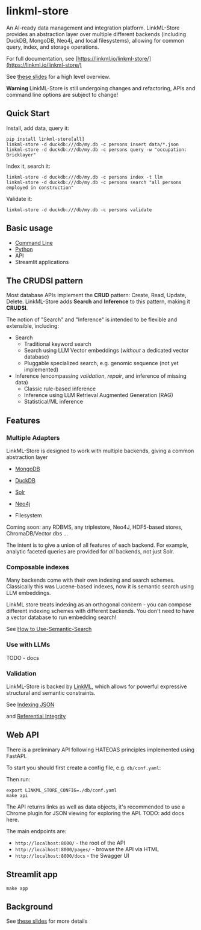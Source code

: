 # linkml-store

An AI-ready data management and integration platform. LinkML-Store
provides an abstraction layer over multiple different backends
(including DuckDB, MongoDB, Neo4j, and local filesystems), allowing for
common query, index, and storage operations.

For full documentation, see [https://linkml.io/linkml-store/](https://linkml.io/linkml-store/)

See [these slides](https://docs.google.com/presentation/d/e/2PACX-1vSgtWUNUW0qNO_ZhMAGQ6fYhlXZJjBNMYT0OiZz8DDx8oj7iG9KofRs6SeaMXBBOICGknoyMG2zaHnm/embed?start=false&loop=false&delayms=3000) for a high level overview.

__Warning__ LinkML-Store is still undergoing changes and refactoring,
APIs and command line options are subject to change!

## Quick Start

Install, add data, query it:

```
pip install linkml-store[all]
linkml-store -d duckdb:///db/my.db -c persons insert data/*.json
linkml-store -d duckdb:///db/my.db -c persons query -w "occupation: Bricklayer"
```

Index it, search it:

```
linkml-store -d duckdb:///db/my.db -c persons index -t llm
linkml-store -d duckdb:///db/my.db -c persons search "all persons employed in construction"
```

Validate it:

```
linkml-store -d duckdb:///db/my.db -c persons validate
```

## Basic usage

* [Command Line](https://linkml.io/linkml-store/tutorials/Command-Line-Tutorial.html)
* [Python](https://linkml.io/linkml-store/tutorials/Python-Tutorial.html)
* API
* Streamlit applications

## The CRUDSI pattern

Most database APIs implement the **CRUD** pattern: Create, Read, Update, Delete.
LinkML-Store adds **Search** and **Inference** to this pattern, making it **CRUDSI**.

The notion of "Search" and "Inference" is intended to be flexible and extensible,
including:

* Search
   * Traditional keyword search
   * Search using LLM Vector embeddings (*without* a dedicated vector database)
   * Pluggable specialized search, e.g. genomic sequence (not yet implemented)
* Inference (encompassing  *validation*, *repair*, and inference of missing data)
   * Classic rule-based inference
   * Inference using LLM Retrieval Augmented Generation (RAG)
   * Statistical/ML inference

## Features

### Multiple Adapters

LinkML-Store is designed to work with multiple backends, giving a common abstraction layer

* [MongoDB](https://linkml.io/linkml-store/how-to/Use-MongoDB.html)
* [DuckDB](https://linkml.io/linkml-store/tutorials/Python-Tutorial.html)
* [Solr](https://linkml.io/linkml-store/how-to/Query-Solr-using-CLI.html)
* [Neo4j](https://linkml.io/linkml-store/how-to/Use-Neo4j.html)

* Filesystem

Coming soon: any RDBMS, any triplestore, Neo4J, HDF5-based stores, ChromaDB/Vector dbs ...

The intent is to give a union of all features of each backend. For
example, analytic faceted queries are provided for *all* backends, not
just Solr.

### Composable indexes

Many backends come with their own indexing and search
schemes. Classically this was Lucene-based indexes, now it is semantic
search using LLM embeddings.

LinkML store treats indexing as an orthogonal concern - you can
compose different indexing schemes with different backends. You don't
need to have a vector database to run embedding search!

See [How to Use-Semantic-Search](https://linkml.io/linkml-store/how-to/Use-Semantic-Search.html)

### Use with LLMs

TODO - docs

### Validation

LinkML-Store is backed by [LinkML](https://linkml.io), which allows
for powerful expressive structural and semantic constraints.

See [Indexing JSON](https://linkml.io/linkml-store/how-to/Index-Phenopackets.html)

and [Referential Integrity](https://linkml.io/linkml-store/how-to/Check-Referential-Integrity.html)

## Web API

There is a preliminary API following HATEOAS principles implemented using FastAPI.

To start you should first create a config file, e.g. `db/conf.yaml`:

Then run:

```
export LINKML_STORE_CONFIG=./db/conf.yaml
make api
```

The API returns links as well as data objects, it's recommended to use a Chrome plugin for JSON viewing
for exploring the API. TODO: add docs here.

The main endpoints are:

* `http://localhost:8000/` - the root of the API
* `http://localhost:8000/pages/` - browse the API via HTML
* `http://localhost:8000/docs` - the Swagger UI

## Streamlit app

```
make app
```

## Background

See [these slides](https://docs.google.com/presentation/d/e/2PACX-1vSgtWUNUW0qNO_ZhMAGQ6fYhlXZJjBNMYT0OiZz8DDx8oj7iG9KofRs6SeaMXBBOICGknoyMG2zaHnm/embed?start=false&loop=false&delayms=3000) for more details

